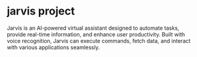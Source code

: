 # jarvis project
 Jarvis is an AI-powered virtual assistant designed to automate tasks, provide real-time information, and enhance user productivity. Built with voice recognition, Jarvis can execute commands, fetch data, and interact with various applications seamlessly.
